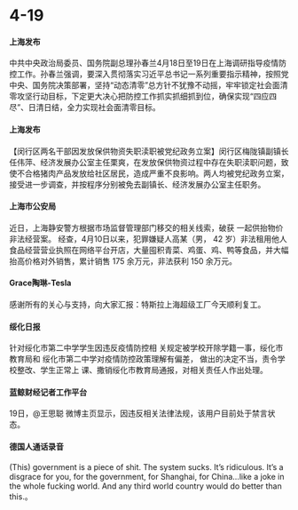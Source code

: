 # 4-19

#### 上海发布

中共中央政治局委员、国务院副总理孙春兰4月18日至19日在上海调研指导疫情防控工作。孙春兰强调，要深入贯彻落实习近平总书记一系列重要指示精神，按照党中央、国务院决策部署，坚持“动态清零”总方针不犹豫不动摇，牢牢锁定社会面清零攻坚行动目标，下定更大决心把防控工作抓实抓细抓到位，确保实现“四应四尽”、日清日结，全力实现社会面清零目标。

#### 上海发布

【闵行区两名干部因发放保供物资失职渎职被党纪政务立案】闵行区梅陇镇副镇长任伟萍、经济发展办公室主任栗爽，在发放保供物资过程中存在失职渎职问题，致使不合格猪肉产品发放给社区居民，造成严重不良影响。两人均被党纪政务立案，接受进一步调查，并按程序分别被免去副镇长、经济发展办公室主任职务。

#### 上海市公安局

近日，上海静安警方根据市场监督管理部门移交的相关线索，破获 一起供抬物价非法经营案。 经查，4月10日以来，犯罪嫌疑人高某（男， 42 岁）非法租用他人食品经营营业执照在网络平台开店，大量囤积青菜、鸡蛋、鸡、鸭等食品，并大幅抬高价格对外销售，累计销售 175 余万元，非法获利 150 余万元。

#### Grace陶琳-Tesla&#x20;

感谢所有的关心与支持，向大家汇报：特斯拉上海超级工厂今天顺利复工。

#### 绥化日报

针对绥化市第二中学学生因违反疫情防控相 关规定被学校开除学籍一事，绥化市教育局和 绥化市第二中学对疫情防控政策理解有偏差， 做出的决定不当，责令学校整改、学生正常上 课、撒销绥化市教育局通报，对相关责任人作出处理。

#### 蓝鲸财经记者工作平台

19日，@王思聪 微博主页显示，因违反相关法律法规，该用户目前处于禁言状态。

#### 德国人通话录音

(This) government is a piece of shit. The system sucks. It’s ridiculous. It’s a disgrace for you, for the government, for Shanghai, for China…like a joke in the whole fucking world. And any third world country would do better than this.。



####
